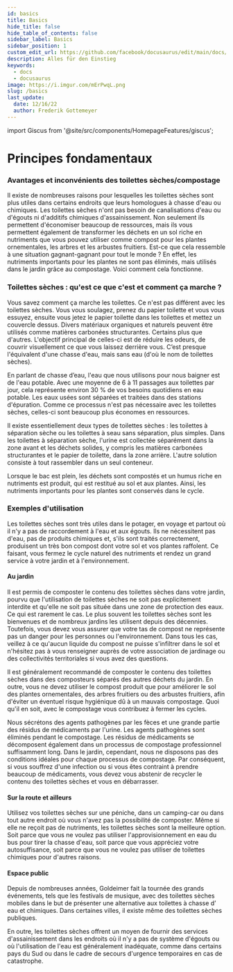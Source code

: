 ```yaml
---
id: basics
title: Basics
hide_title: false
hide_table_of_contents: false
sidebar_label: Basics
sidebar_position: 1
custom_edit_url: https://github.com/facebook/docusaurus/edit/main/docs/api-doc-markdown.md
description: Alles für den Einstieg
keywords:
  - docs
  - docusaurus
image: https://i.imgur.com/mErPwqL.png
slug: /basics
last_update:
  date: 12/16/22
  author: Frederik Gottemeyer
---
```


import Giscus from '@site/src/components/HomepageFeatures/giscus';

# Principes fondamentaux

### Avantages et inconvénients des toilettes sèches/compostage    

Il existe de nombreuses raisons pour lesquelles les toilettes sèches sont plus utiles dans certains endroits que leurs homologues à chasse d'eau ou chimiques. Les toilettes sèches n'ont pas besoin de canalisations d'eau ou d'égouts ni d'additifs chimiques d'assainissement. Non seulement ils permettent d'économiser beaucoup de ressources, mais ils vous permettent également de transformer les déchets en un sol riche en nutriments que vous pouvez utiliser comme compost pour les plantes ornementales, les arbres et les arbustes fruitiers. Est-ce que cela ressemble à une situation gagnant-gagnant pour tout le monde ? En effet, les nutriments importants pour les plantes ne sont pas éliminés, mais utilisés dans le jardin grâce au compostage. Voici comment cela fonctionne.

### Toilettes sèches : qu'est ce que c'est et comment ça marche ? 

Vous savez comment ça marche les toilettes. Ce n'est pas différent avec les toilettes sèches. Vous vous soulagez, prenez du papier toilette et vous vous essuyez, ensuite vous jetez le papier toilette dans les toilettes et mettez un couvercle dessus. Divers matériaux organiques et naturels peuvent être utilisés comme matières carbonées structurantes. Certains plus que d'autres. L'objectif principal de celles-ci est de réduire les odeurs, de couvrir visuellement ce que vous laissez derrière vous. C’est presque l'équivalent d'une chasse d'eau, mais sans eau (d'où le nom de toilettes sèches).

En parlant de chasse d’eau, l'eau que nous utilisons pour nous baigner est de l'eau potable. Avec une moyenne de 6 à 11 passages aux toilettes par jour, cela représente environ 30 % de vos besoins quotidiens en eau potable. Les eaux usées sont séparées et traitées dans des stations d'épuration. Comme ce processus n'est pas nécessaire avec les toilettes sèches, celles-ci sont beaucoup plus économes en ressources.

Il existe essentiellement deux types de toilettes sèches : les toilettes à séparation sèche ou les toilettes à seau sans séparation, plus simples.  Dans les toilettes à séparation sèche, l'urine est collectée séparément dans la zone avant et les déchets solides, y compris les matières carbonées structurantes et le papier de toilette, dans la zone arrière. L'autre solution consiste à tout rassembler dans un seul conteneur.

Lorsque le bac est plein, les déchets sont compostés et un humus riche en nutriments est produit, qui est restitué au sol et aux plantes. Ainsi, les nutriments importants pour les plantes sont conservés dans le cycle.

### Exemples d'utilisation    

Les toilettes sèches sont très utiles dans le potager, en voyage et partout où il n'y a pas de raccordement à l'eau et aux égouts. Ils ne nécessitent pas d'eau, pas de produits chimiques et, s'ils sont traités correctement, produisent un très bon compost dont votre sol et vos plantes raffolent. Ce faisant, vous fermez le cycle naturel des nutriments et rendez un grand service à votre jardin et à l'environnement.

#### Au jardin

Il est permis de composter le contenu des toilettes sèches dans votre jardin, pourvu que l'utilisation de toilettes sèches ne soit pas explicitement interdite et qu'elle ne soit pas située dans une zone de protection des eaux. Ce qui est rarement le cas. Le plus souvent les toilettes sèches sont les bienvenues et de nombreux jardins les utilisent depuis des décennies. Toutefois, vous devez vous assurer que votre tas de compost ne représente pas un danger pour les personnes ou l'environnement. Dans tous les cas, veillez à ce qu'aucun liquide du compost ne puisse s'infiltrer dans le sol et n'hésitez pas à vous renseigner auprès de votre association de jardinage ou des collectivités territoriales si vous avez des questions.

Il est généralement recommandé de composter le contenu des toilettes sèches dans des composteurs séparés des autres déchets du jardin. En outre, vous ne devez utiliser le compost produit que pour améliorer le sol des plantes ornementales, des arbres fruitiers ou des arbustes fruitiers, afin d'éviter un éventuel risque hygiénique dû à un mauvais compostage. Quoi qu'il en soit, avec le compostage vous contribuez à fermer les cycles.

Nous sécrétons des agents pathogènes par les fèces et une grande partie des résidus de médicaments par l'urine. Les agents pathogènes sont éliminés pendant le compostage. Les résidus de médicaments se décomposent également dans un processus de compostage professionnel suffisamment long. Dans le jardin, cependant, nous ne disposons pas des conditions idéales pour chaque processus de compostage. Par conséquent, si vous souffrez d'une infection ou si vous êtes contraint à prendre beaucoup de médicaments, vous devez vous abstenir de recycler le contenu des toilettes sèches et vous en débarrasser.

#### Sur la route et ailleurs


Utilisez vos toilettes sèches sur une péniche, dans un camping-car ou dans tout autre endroit où vous n'avez pas la possibilité de composter. Même si elle ne reçoit pas de nutriments, les toilettes sèches sont la meilleure option. Soit parce que vous ne voulez pas utiliser l'approvisionnement en eau du bus pour tirer la chasse d'eau, soit parce que vous appréciez votre autosuffisance, soit parce que vous ne voulez pas utiliser de toilettes chimiques pour d'autres raisons.

#### Espace public

Depuis de nombreuses années, Goldeimer fait la tournée des grands événements, tels que les festivals de musique, avec des toilettes sèches mobiles dans le but de présenter une alternative aux toilettes à chasse d’ eau et chimiques. Dans certaines villes, il existe même des toilettes sèches publiques.

En outre, les toilettes sèches offrent un moyen de fournir des services d'assainissement dans les endroits où il n'y a pas de système d'égouts ou où l'utilisation de l'eau est généralement inadéquate, comme dans certains pays du Sud ou dans le cadre de secours d'urgence temporaires en cas de catastrophe.

<Giscus />
